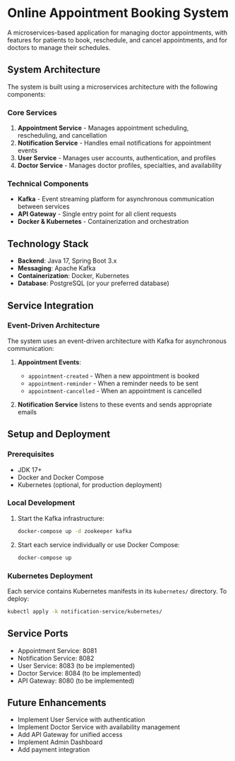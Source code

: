 # Online Appointment Booking System

A microservices-based application for managing doctor appointments, with features for patients to book, reschedule, and cancel appointments, and for doctors to manage their schedules.

## System Architecture

The system is built using a microservices architecture with the following components:

### Core Services

1. **Appointment Service** - Manages appointment scheduling, rescheduling, and cancellation
2. **Notification Service** - Handles email notifications for appointment events
3. **User Service** - Manages user accounts, authentication, and profiles
4. **Doctor Service** - Manages doctor profiles, specialties, and availability

### Technical Components

- **Kafka** - Event streaming platform for asynchronous communication between services
- **API Gateway** - Single entry point for all client requests
- **Docker & Kubernetes** - Containerization and orchestration

## Technology Stack

- **Backend**: Java 17, Spring Boot 3.x
- **Messaging**: Apache Kafka
- **Containerization**: Docker, Kubernetes
- **Database**: PostgreSQL (or your preferred database)

## Service Integration

### Event-Driven Architecture

The system uses an event-driven architecture with Kafka for asynchronous communication:

1. **Appointment Events**:
   - `appointment-created` - When a new appointment is booked
   - `appointment-reminder` - When a reminder needs to be sent
   - `appointment-cancelled` - When an appointment is cancelled

2. **Notification Service** listens to these events and sends appropriate emails

## Setup and Deployment

### Prerequisites

- JDK 17+
- Docker and Docker Compose
- Kubernetes (optional, for production deployment)

### Local Development

1. Start the Kafka infrastructure:
   ```bash
   docker-compose up -d zookeeper kafka
   ```

2. Start each service individually or use Docker Compose:
   ```bash
   docker-compose up
   ```

### Kubernetes Deployment

Each service contains Kubernetes manifests in its `kubernetes/` directory. To deploy:

```bash
kubectl apply -k notification-service/kubernetes/
```

## Service Ports

- Appointment Service: 8081
- Notification Service: 8082
- User Service: 8083 (to be implemented)
- Doctor Service: 8084 (to be implemented)
- API Gateway: 8080 (to be implemented)

## Future Enhancements

- Implement User Service with authentication
- Implement Doctor Service with availability management
- Add API Gateway for unified access
- Implement Admin Dashboard
- Add payment integration